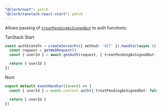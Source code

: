 ```yaml
---
"@clerk/nuxt": patch
"@clerk/tanstack-react-start": patch
---
```


Allows passing of [`treatPendingAsSignedOut`](https://clerk.com/docs/authentication/configuration/session-tasks#session-handling) to auth functions:

TanStack Start

```ts
const authStateFn = createServerFn({ method: 'GET' }).handler(async () => {
  const request = getWebRequest()
  const { userId } = await getAuth(request, { treatPendingAsSignedOut: false }) // defaults to true

  return { userId }
})
```
Nuxt

```ts
export default eventHandler((event) => {
  const { userId } = event.context.auth({ treatPendingAsSignedOut: false }) // defaults to true

  return { userId }
})
```
